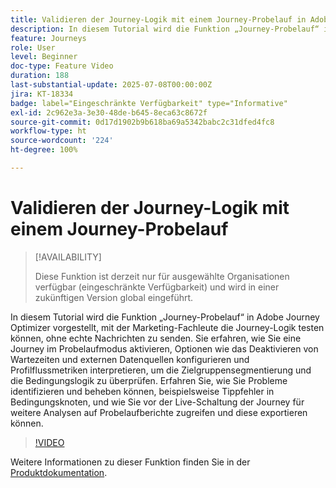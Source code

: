 ```yaml
---
title: Validieren der Journey-Logik mit einem Journey-Probelauf in Adobe Journey Optimizer
description: In diesem Tutorial wird die Funktion „Journey-Probelauf“ in Adobe Journey Optimizer vorgestellt, mit der Marketing-Fachleute die Journey-Logik testen können, ohne echte Nachrichten zu senden. Sie erfahren, wie Sie eine Journey im Probelaufmodus aktivieren, Optionen wie das Deaktivieren von Wartezeiten und externen Datenquellen konfigurieren und Profilflussmetriken interpretieren, um die Zielgruppensegmentierung und die Bedingungslogik zu überprüfen. Erfahren Sie, wie Sie Probleme identifizieren und beheben können, beispielsweise Tippfehler in Bedingungsknoten, und wie Sie vor der Live-Schaltung der Journey für weitere Analysen auf Probelaufberichte zugreifen und diese exportieren können.
feature: Journeys
role: User
level: Beginner
doc-type: Feature Video
duration: 188
last-substantial-update: 2025-07-08T00:00:00Z
jira: KT-18334
badge: label="Eingeschränkte Verfügbarkeit" type="Informative"
exl-id: 2c962e3a-3e30-48de-b645-8eca63c8672f
source-git-commit: 0d17d1902b9b618ba69a5342babc2c31dfed4fc8
workflow-type: ht
source-wordcount: '224'
ht-degree: 100%

---
```


# Validieren der Journey-Logik mit einem Journey-Probelauf

>[!AVAILABILITY]
>
>Diese Funktion ist derzeit nur für ausgewählte Organisationen verfügbar (eingeschränkte Verfügbarkeit) und wird in einer zukünftigen Version global eingeführt.

In diesem Tutorial wird die Funktion „Journey-Probelauf“ in Adobe Journey Optimizer vorgestellt, mit der Marketing-Fachleute die Journey-Logik testen können, ohne echte Nachrichten zu senden. Sie erfahren, wie Sie eine Journey im Probelaufmodus aktivieren, Optionen wie das Deaktivieren von Wartezeiten und externen Datenquellen konfigurieren und Profilflussmetriken interpretieren, um die Zielgruppensegmentierung und die Bedingungslogik zu überprüfen. Erfahren Sie, wie Sie Probleme identifizieren und beheben können, beispielsweise Tippfehler in Bedingungsknoten, und wie Sie vor der Live-Schaltung der Journey für weitere Analysen auf Probelaufberichte zugreifen und diese exportieren können.

>[!VIDEO](https://video.tv.adobe.com/v/3464681/?learn=on&enablevpops)

Weitere Informationen zu dieser Funktion finden Sie in der [Produktdokumentation](https://experienceleague.adobe.com/de/docs/journey-optimizer/using/orchestrate-journeys/create-journey/journey-dry-run).
